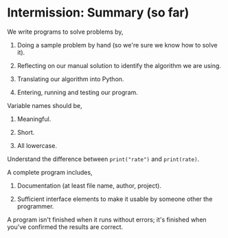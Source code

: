 # Intermission: Summary (so far)

We write programs to solve problems by,

1.  Doing a sample problem by hand (so we're sure we know how to solve
    it).

2.  Reflecting on our manual solution to identify the algorithm we are
    using.

3.  Translating our algorithm into Python.

4.  Entering, running and testing our program.

Variable names should be,

1.  Meaningful.

2.  Short.

3.  All lowercase.

Understand the difference between `print("rate")` and `print(rate)`.

A complete program includes,

1.  Documentation (at least file name, author, project).

2.  Sufficient interface elements to make it usable by someone other the
    programmer.

A program isn't finished when it runs without errors; it's finished
when you've confirmed the results are correct.
